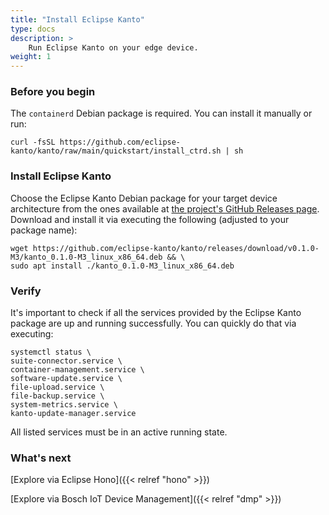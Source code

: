 ```yaml
---
title: "Install Eclipse Kanto"
type: docs
description: >
    Run Eclipse Kanto on your edge device.
weight: 1
---
```


### Before you begin

The `containerd` Debian package is required. You can install it manually or run:

```shell
curl -fsSL https://github.com/eclipse-kanto/kanto/raw/main/quickstart/install_ctrd.sh | sh
```

### Install Eclipse Kanto

Choose the Eclipse Kanto Debian package for your target device architecture from the ones available
at <a href="https://github.com/eclipse-kanto/kanto/releases" target="_blank">the project's GitHub Releases page</a>.
Download and install it via executing the following (adjusted to your package name):

```shell
wget https://github.com/eclipse-kanto/kanto/releases/download/v0.1.0-M3/kanto_0.1.0-M3_linux_x86_64.deb && \
sudo apt install ./kanto_0.1.0-M3_linux_x86_64.deb
```

### Verify

It's important to check if all the services provided by the Eclipse Kanto package are up and running successfully. You
can quickly do that via executing:

```shell
systemctl status \
suite-connector.service \
container-management.service \
software-update.service \
file-upload.service \
file-backup.service \
system-metrics.service \
kanto-update-manager.service
```

All listed services must be in an active running state.

### What's next

[Explore via Eclipse Hono]({{< relref "hono" >}})

[Explore via Bosch IoT Device Management]({{< relref "dmp" >}})